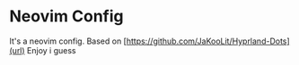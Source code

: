 # Neovim Config
It's a neovim config.
Based on [https://github.com/JaKooLit/Hyprland-Dots](url) 
Enjoy i guess
